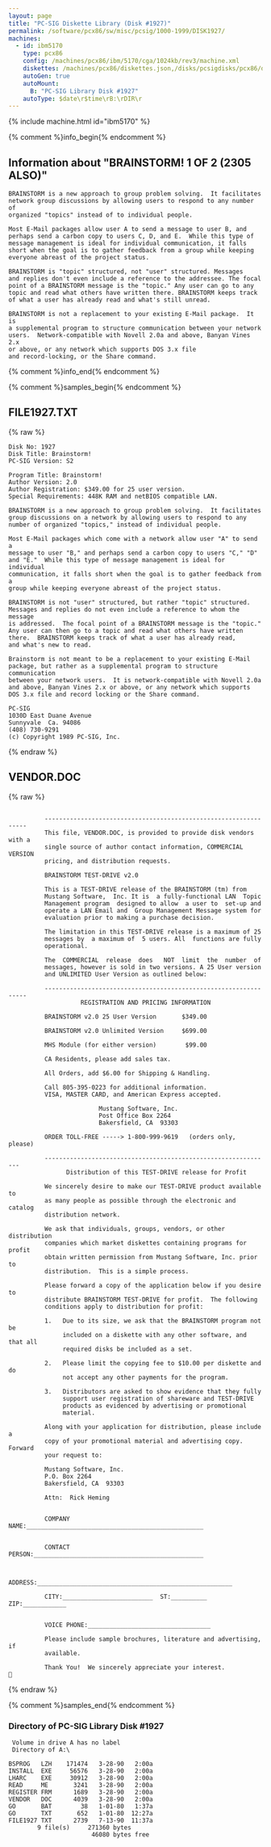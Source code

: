 ```yaml
---
layout: page
title: "PC-SIG Diskette Library (Disk #1927)"
permalink: /software/pcx86/sw/misc/pcsig/1000-1999/DISK1927/
machines:
  - id: ibm5170
    type: pcx86
    config: /machines/pcx86/ibm/5170/cga/1024kb/rev3/machine.xml
    diskettes: /machines/pcx86/diskettes.json,/disks/pcsigdisks/pcx86/diskettes.json
    autoGen: true
    autoMount:
      B: "PC-SIG Library Disk #1927"
    autoType: $date\r$time\rB:\rDIR\r
---
```


{% include machine.html id="ibm5170" %}

{% comment %}info_begin{% endcomment %}

## Information about "BRAINSTORM! 1 OF 2 (2305 ALSO)"

    BRAINSTORM is a new approach to group problem solving.  It facilitates
    network group discussions by allowing users to respond to any number of
    organized "topics" instead of to individual people.
    
    Most E-Mail packages allow user A to send a message to user B, and
    perhaps send a carbon copy to users C, D, and E.  While this type of
    message management is ideal for individual communication, it falls
    short when the goal is to gather feedback from a group while keeping
    everyone abreast of the project status.
    
    BRAINSTORM is "topic" structured, not "user" structured. Messages
    and replies don't even include a reference to the addressee. The focal
    point of a BRAINSTORM message is the "topic." Any user can go to any
    topic and read what others have written there. BRAINSTORM keeps track
    of what a user has already read and what's still unread.
    
    BRAINSTORM is not a replacement to your existing E-Mail package.  It is
    a supplemental program to structure communication between your network
    users.  Network-compatible with Novell 2.0a and above, Banyan Vines 2.x
    or above, or any network which supports DOS 3.x file
    and record-locking, or the Share command.
{% comment %}info_end{% endcomment %}

{% comment %}samples_begin{% endcomment %}

## FILE1927.TXT

{% raw %}
```
Disk No: 1927                                                           
Disk Title: Brainstorm!                                                 
PC-SIG Version: S2                                                      
                                                                        
Program Title: Brainstorm!                                              
Author Version: 2.0                                                     
Author Registration: $349.00 for 25 user version.                       
Special Requirements: 448K RAM and netBIOS compatible LAN.              
                                                                        
BRAINSTORM is a new approach to group problem solving.  It facilitates  
group discussions on a network by allowing users to respond to any      
number of organized "topics," instead of individual people.             
                                                                        
Most E-Mail packages which come with a network allow user "A" to send a 
message to user "B," and perhaps send a carbon copy to users "C," "D"   
and "E."  While this type of message management is ideal for individual 
communication, it falls short when the goal is to gather feedback from a
group while keeping everyone abreast of the project status.             
                                                                        
BRAINSTORM is not "user" structured, but rather "topic" structured.     
Messages and replies do not even include a reference to whom the message
is addressed.  The focal point of a BRAINSTORM message is the "topic."  
Any user can then go to a topic and read what others have written       
there.  BRAINSTORM keeps track of what a user has already read,         
and what's new to read.                                                 
                                                                        
Brainstorm is not meant to be a replacement to your existing E-Mail     
package, but rather as a supplemental program to structure communication
between your network users.  It is network-compatible with Novell 2.0a  
and above, Banyan Vines 2.x or above, or any network which supports     
DOS 3.x file and record locking or the Share command.                   
                                                                        
PC-SIG                                                                  
1030D East Duane Avenue                                                 
Sunnyvale  Ca. 94086                                                    
(408) 730-9291                                                          
(c) Copyright 1989 PC-SIG, Inc.                                         
```
{% endraw %}

## VENDOR.DOC

{% raw %}
```

          -----------------------------------------------------------------
          This file, VENDOR.DOC, is provided to provide disk vendors with a
          single source of author contact information, COMMERCIAL VERSION
          pricing, and distribution requests.

          BRAINSTORM TEST-DRIVE v2.0

          This is a TEST-DRIVE release of the BRAINSTORM (tm) from
          Mustang Software,  Inc. It is  a fully-functional LAN  Topic
          Management program  designed to allow  a user to  set-up and
          operate a LAN Email and  Group Management Message system for
          evaluation prior to making a purchase decision.

          The limitation in this TEST-DRIVE release is a maximum of 25
          messages by  a maximum of  5 users. All  functions are fully
          operational.

          The  COMMERCIAL  release  does   NOT  limit  the  number  of
          messages, however is sold in two versions. A 25 User version
          and UNLIMITED User Version as outlined below:

          -----------------------------------------------------------------
                    REGISTRATION AND PRICING INFORMATION

          BRAINSTORM v2.0 25 User Version       $349.00

          BRAINSTORM v2.0 Unlimited Version     $699.00

          MHS Module (for either version)        $99.00

          CA Residents, please add sales tax.

          All Orders, add $6.00 for Shipping & Handling.

          Call 805-395-0223 for additional information.
          VISA, MASTER CARD, and American Express accepted.

                         Mustang Software, Inc.
                         Post Office Box 2264
                         Bakersfield, CA  93303

          ORDER TOLL-FREE -----> 1-800-999-9619   (orders only, please)

          ---------------------------------------------------------------
                Distribution of this TEST-DRIVE release for Profit

          We sincerely desire to make our TEST-DRIVE product available to
          as many people as possible through the electronic and catalog
          distribution network.

          We ask that individuals, groups, vendors, or other distribution
          companies which market diskettes containing programs for profit
          obtain written permission from Mustang Software, Inc. prior to
          distribution.  This is a simple process.

          Please forward a copy of the application below if you desire to
          distribute BRAINSTORM TEST-DRIVE for profit.  The following
          conditions apply to distribution for profit:

          1.   Due to its size, we ask that the BRAINSTORM program not be
               included on a diskette with any other software, and that all
               required disks be included as a set.

          2.   Please limit the copying fee to $10.00 per diskette and do
               not accept any other payments for the program.

          3.   Distributors are asked to show evidence that they fully
               support user registration of shareware and TEST-DRIVE
               products as evidenced by advertising or promotional
               material.

          Along with your application for distribution, please include a
          copy of your promotional material and advertising copy.  Forward
          your request to:

          Mustang Software, Inc.
          P.O. Box 2264
          Bakersfield, CA  93303

          Attn:  Rick Heming


          COMPANY NAME:_________________________________________________


          CONTACT PERSON:_______________________________________________


          ADDRESS:______________________________________________________

          CITY:_________________________  ST:__________ ZIP:____________


          VOICE PHONE:__________________________________

          Please include sample brochures, literature and advertising, if
          available.

          Thank You!  We sincerely appreciate your interest.

```
{% endraw %}

{% comment %}samples_end{% endcomment %}

### Directory of PC-SIG Library Disk #1927

     Volume in drive A has no label
     Directory of A:\

    BSPROG   LZH    171474   3-28-90   2:00a
    INSTALL  EXE     56576   3-28-90   2:00a
    LHARC    EXE     30912   3-28-90   2:00a
    READ     ME       3241   3-28-90   2:00a
    REGISTER FRM      1689   3-28-90   2:00a
    VENDOR   DOC      4039   3-28-90   2:00a
    GO       BAT        38   1-01-80   1:37a
    GO       TXT       652   1-01-80  12:27a
    FILE1927 TXT      2739   7-13-90  11:37a
            9 file(s)     271360 bytes
                           46080 bytes free
